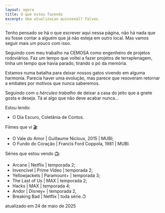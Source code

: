 ```yaml
---
layout: agora
title: O que estou fazendo
excerpt: Uma atualizaçao quinzenal? Talvez.
---
```

<section class="texto-geral">
<p>Tenho pensado se há o que escrever aqui nessa página, não há nada que eu fosse contar a alguém que já não esteja em outro local. Mas vamos seguir mais um pouco com isso.</p>
<p>Seguindo com meu trabalho na CEMOSA como engenheiro de projetos rodoviários. Faz um tempo que voltei a fazer projetos de terraplenagem, tinha um tempo que havia parado, tirando o pó da memória.</p>
<p>Estamos numa batalha para deixar nossos gatos vivendo em alguma harmonia. Parecia haver uma evolução, mas parece que resoveram retornar a embates por motivos que nunca saberemos.</p>
<p>Seguindo com o <i>hérculeo trabalho</i> de deixar a casa do jeito que a gnete gosta e deseja. Tá aí algo que não deve acabar nunca...</p>
</section>
<section class="estou-fazendo">Estou lendo:
<ul>
<li>O Dia Escuro, Coletânia de Contos.</li>
</ul>
Filmes que vi <a href="https://letterboxd.com/dalbo1201/films/diary/" class="linkcab">&#127916;</a>:
<ul>
<li>O Vale do Amor | Guillaume Nicloux, 2015&nbsp;| MUBI;</li>
<li>O Fundo do Coração | Francis Ford Coppola, 1981&nbsp;| MUBI.</li>
</ul>
Séries que estou vendo <a href="https://tvtime.com/r/38uUh" class="linkcab">&#128250;</a>:
<ul>
<li>Arcane&nbsp;| Netflix | temporada&nbsp;2;</li>
<li>Invencível&nbsp;| Prime Video&nbsp;| temporada&nbsp;2;</li>
<li>Yellowjackets&nbsp;| Paramount+&nbsp;| temporada&nbsp;3;</li>
<li>The Last of Us&nbsp;| MAX&nbsp;| temporada&nbsp;2;</li>
<li>Hacks&nbsp;| MAX&nbsp;| temporada&nbsp;4;</li>
<li>Andor&nbsp;| Disney+&nbsp;| temporada&nbsp;2,</li>
<li>Breaking Bad&nbsp;| Netflix&nbsp;| toda&nbsp;série.↺</li>
</ul>
</section>
<aside class="atualizacao">
    atualizado em 24 de maio de 2025
</aside>
